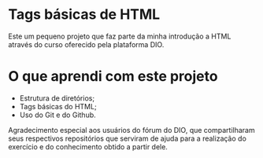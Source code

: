 # Tags básicas de HTML #
Este um pequeno projeto que faz parte da minha introdução a HTML através do curso oferecido pela plataforma DIO.

# O que aprendi com este projeto # 
- Estrutura de diretórios;
- Tags básicas do HTML;
- Uso do Git e do Github.

Agradecimento especial aos usuários do fórum do DIO, que compartilharam seus respectivos repositórios que serviram de ajuda para a realização do exercício e do conhecimento obtido a partir dele.
